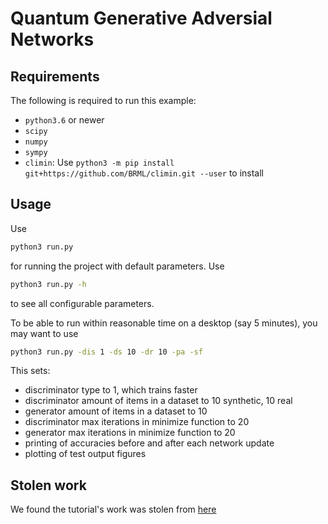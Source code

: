 # Quantum Generative Adversial Networks


## Requirements
The following is required to run this example:
 * `python3.6` or newer
 * `scipy`
 * `numpy`
 * `sympy`
 * `climin`: Use `python3 -m pip install git+https://github.com/BRML/climin.git --user` to install


## Usage
Use
```bash
python3 run.py
```
for running the project with default parameters.
Use
```bash
python3 run.py -h
```
to see all configurable parameters.

To be able to run within reasonable time on a desktop (say 5 minutes),
you may want to use
```bash
python3 run.py -dis 1 -ds 10 -dr 10 -pa -sf
```
This sets:
 - discriminator type to 1, which trains faster
 - discriminator amount of items in a dataset to 10 synthetic, 10 real
 - generator amount of items in a dataset to 10
 - discriminator max iterations in minimize function to 20
 - generator max iterations in minimize function to 20
 - printing of accuracies before and after each network update
 - plotting of test output figures

## Stolen work
We found the tutorial's work was stolen from [here](https://github.com/GiggleLiu/QuantumCircuitBornMachine/blob/master/notebooks/qcbm_gaussian.ipynb)